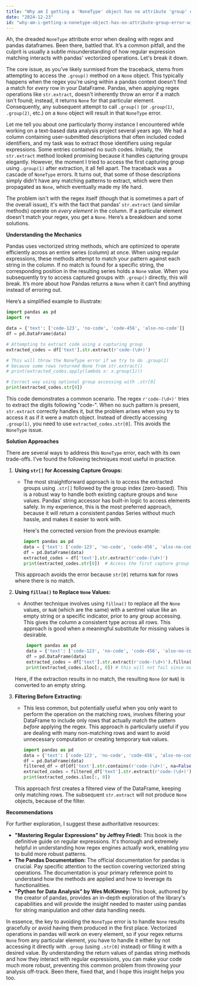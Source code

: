 ```yaml
---
title: "Why am I getting a 'NoneType' object has no attribute 'group' error with Regex and Pandas DataFrame?"
date: "2024-12-23"
id: "why-am-i-getting-a-nonetype-object-has-no-attribute-group-error-with-regex-and-pandas-dataframe"
---
```


Ah, the dreaded `NoneType` attribute error when dealing with regex and pandas dataframes. Been there, battled that. It’s a common pitfall, and the culprit is usually a subtle misunderstanding of how regular expression matching interacts with pandas' vectorized operations. Let's break it down.

The core issue, as you’ve likely surmised from the traceback, stems from attempting to access the `.group()` method on a `None` object. This typically happens when the regex you're using within a pandas context doesn't find a match for *every* row in your DataFrame. Pandas, when applying regex operations like `str.extract`, doesn't inherently throw an error if a match isn't found; instead, it returns `None` for that particular element. Consequently, any subsequent attempt to call `.group()` (or `.group(1)`, `.group(2)`, etc.) on a `None` object will result in that `NoneType` error.

Let me tell you about one particularly thorny instance I encountered while working on a text-based data analysis project several years ago. We had a column containing user-submitted descriptions that often included coded identifiers, and my task was to extract those identifiers using regular expressions. Some entries contained no such codes. Initially, the `str.extract` method looked promising because it handles capturing groups elegantly. However, the moment I tried to access the first capturing group using `.group(1)` after extraction, it all fell apart. The traceback was a cascade of `NoneType` errors. It turns out, that some of those descriptions simply didn’t have any matching patterns to extract, which were then propagated as `None`, which eventually made my life hard.

The problem isn't with the regex itself (though that is sometimes a part of the overall issue), it's with the fact that pandas’ `str.extract` (and similar methods) operate on *every element* in the column. If a particular element doesn't match your regex, you get a `None`. Here’s a breakdown and some solutions.

**Understanding the Mechanics**

Pandas uses vectorized string methods, which are optimized to operate efficiently across an entire series (column) at once. When using regular expressions, these methods attempt to match your pattern against each string in the column. If no match is found for a specific string, the corresponding position in the resulting series holds a `None` value. When you subsequently try to access captured groups with `.group()` directly, this will break. It’s more about how Pandas returns a `None` when it can’t find anything instead of erroring out.

Here’s a simplified example to illustrate:

```python
import pandas as pd
import re

data = {'text': ['code-123', 'no-code', 'code-456', 'also-no-code']}
df = pd.DataFrame(data)

# Attempting to extract code using a capturing group
extracted_codes = df['text'].str.extract(r'code-(\d+)')

# This will throw the NoneType error if we try to do .group(1)
# because some rows returned None from str.extract()
# print(extracted_codes.apply(lambda x: x.group(1)))

# Correct way using optional group accessing with .str[0]
print(extracted_codes.str[0])


```

This code demonstrates a common scenario. The regex `r'code-(\d+)'` tries to extract the digits following "code-". When no such pattern is present, `str.extract` correctly handles it, but the problem arises when you try to access it as if it were a match object. Instead of directly accessing `.group(1)`, you need to use `extracted_codes.str[0]`. This avoids the `NoneType` issue.

**Solution Approaches**

There are several ways to address this `NoneType` error, each with its own trade-offs. I've found the following techniques most useful in practice.

1. **Using `str[]` for Accessing Capture Groups:**

   - The most straightforward approach is to access the extracted groups using `.str[]` followed by the group index (zero-based). This is a robust way to handle both existing capture groups and `None` values. Pandas’ string accessor has built-in logic to access elements safely. In my experience, this is the most preferred approach, because it will return a consistent pandas Series without much hassle, and makes it easier to work with.

     Here's the corrected version from the previous example:
       ```python
       import pandas as pd
       data = {'text': ['code-123', 'no-code', 'code-456', 'also-no-code']}
       df = pd.DataFrame(data)
       extracted_codes = df['text'].str.extract(r'code-(\d+)')
       print(extracted_codes.str[0])  # Access the first capture group using .str[0]
       ```

   This approach avoids the error because `str[0]` returns `NaN` for rows where there is no match.

2. **Using `fillna()` to Replace `None` Values:**

   - Another technique involves using `fillna()` to replace all the `None` values, or `NaN` (which are the same) with a sentinel value like an empty string or a specific indicator, prior to any group accessing. This gives the column a consistent type across all rows. This approach is good when a meaningful substitute for missing values is desirable.
      ```python
       import pandas as pd
       data = {'text': ['code-123', 'no-code', 'code-456', 'also-no-code']}
       df = pd.DataFrame(data)
       extracted_codes = df['text'].str.extract(r'code-(\d+)').fillna('')
       print(extracted_codes.iloc[:, 0]) # this will not fail since no NoneType is in series
       ```

   Here, if the extraction results in no match, the resulting `None` (or `NaN`) is converted to an empty string.

3. **Filtering Before Extracting:**

   - This less common, but potentially useful when you only want to perform the operation on the matching rows, involves filtering your DataFrame to include only rows that actually match the pattern *before* applying the regex. This approach is particularly useful if you are dealing with many non-matching rows and want to avoid unnecessary computation or creating temporary `NaN` values.
     ```python
     import pandas as pd
     data = {'text': ['code-123', 'no-code', 'code-456', 'also-no-code']}
     df = pd.DataFrame(data)
     filtered_df = df[df['text'].str.contains(r'code-(\d+)', na=False)]
     extracted_codes = filtered_df['text'].str.extract(r'code-(\d+)')
     print(extracted_codes.iloc[:, 0])
     ```
   This approach first creates a filtered view of the DataFrame, keeping only matching rows. The subsequent `str.extract` will not produce `None` objects, because of the filter.

**Recommendations**

For further exploration, I suggest these authoritative resources:

*   **"Mastering Regular Expressions" by Jeffrey Friedl:** This book is *the* definitive guide on regular expressions. It's thorough and extremely helpful in understanding how regex engines actually work, enabling you to build more robust patterns.
*   **The Pandas Documentation:** The official documentation for pandas is crucial. Pay specific attention to the section covering vectorized string operations. The documentation is your primary reference point to understand how the methods are applied and how to leverage its functionalities.
*   **"Python for Data Analysis" by Wes McKinney:** This book, authored by the creator of pandas, provides an in-depth exploration of the library's capabilities and will provide the insight needed to master using pandas for string manipulation and other data handling needs.

In essence, the key to avoiding the `NoneType` error is to handle `None` results gracefully or avoid having them produced in the first place. Vectorized operations in pandas will work on every element, so if your regex returns `None` from any particular element, you have to handle it either by not accessing it directly with `.group` (using `.str[0]` instead) or filling it with a desired value. By understanding the return values of pandas string methods and how they interact with regular expressions, you can make your code much more robust, preventing this common problem from throwing your analysis off-track. Been there, fixed that, and I hope this insight helps you too.
